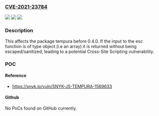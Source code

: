 ### [CVE-2021-23784](https://cve.mitre.org/cgi-bin/cvename.cgi?name=CVE-2021-23784)
![](https://img.shields.io/static/v1?label=Product&message=tempura&color=blue)
![](https://img.shields.io/static/v1?label=Version&message=%3C%200.4.0%20&color=brighgreen)
![](https://img.shields.io/static/v1?label=Vulnerability&message=Cross-site%20Scripting%20(XSS)&color=brighgreen)

### Description

This affects the package tempura before 0.4.0. If the input to the esc function is of type object (i.e an array) it is returned without being escaped/sanitized, leading to a potential Cross-Site Scripting vulnerability.

### POC

#### Reference
- https://snyk.io/vuln/SNYK-JS-TEMPURA-1569633

#### Github
No PoCs found on GitHub currently.

